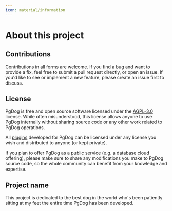 ```yaml
---
icon: material/information
---
```

# About this project

## Contributions

Contributions in all forms are welcome. If you find a bug and want to provide a fix, feel free to submit a pull request directly, or open an issue. If you'd like to see or implement a new feature, please
create an issue first to discuss.

## License
PgDog is free and open source software licensed under the [AGPL-3.0](https://en.wikipedia.org/wiki/GNU_Affero_General_Public_License) license. While often misunderstood, this license allows anyone to use
PgDog internally without sharing source code or any other work related to PgDog operations.

All [plugins](features/plugins/index.md) developed for PgDog can be licensed under any license you wish and distributed to anyone (or kept private).

If you plan to offer PgDog as a public service (e.g. a database cloud offering), please make sure to share any modifications you make to
PgDog source code, so the whole community can benefit from your knowledge and expertise.

## Project name

This project is dedicated to the best dog in the world who's been patiently sitting at my feet the entire time PgDog has been developed.
